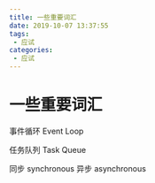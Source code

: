 ```yaml
---
title: 一些重要词汇
date: 2019-10-07 13:37:55
tags: 
 - 应试
categories: 
 - 应试
---
```

# 一些重要词汇

事件循环 Event Loop

任务队列 Task Queue

同步 synchronous
异步 asynchronous
